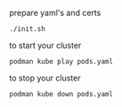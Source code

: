 prepare yaml's and certs

`./init.sh`

to start your cluster

`podman kube play pods.yaml`

to stop your cluster

`podman kube down pods.yaml`
